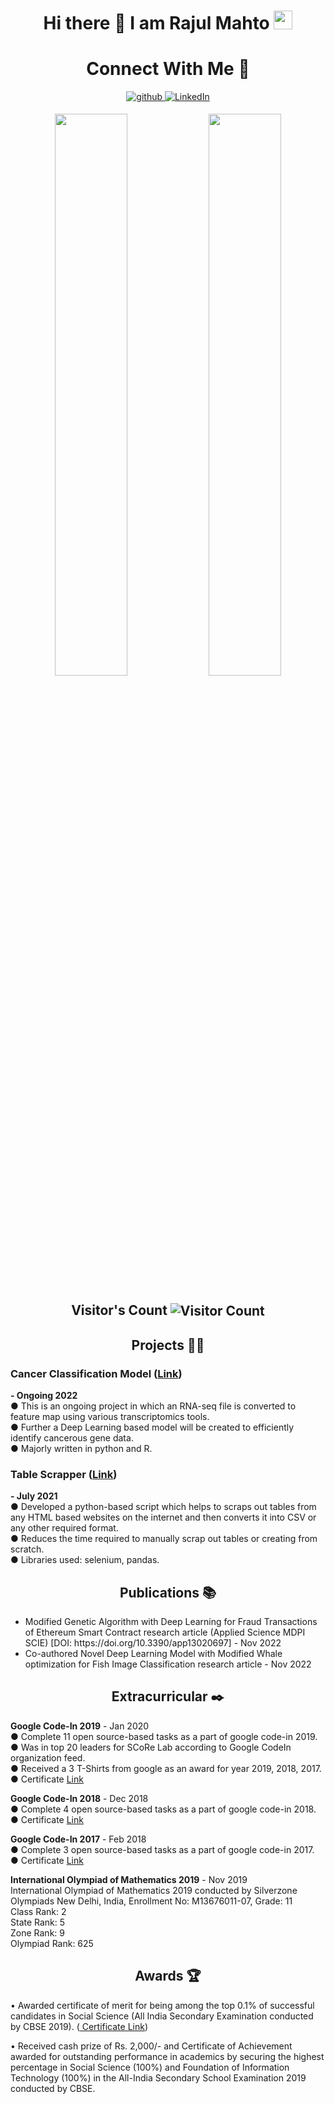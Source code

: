 ### <h1 align="center">Hi there 👋 I am  Rajul Mahto  <img src="https://emoji.slack-edge.com/T0172CCPGUW/party-blob/d7253707fa13e9ee.gif" width="30"/></h1>
<h1 align="center">Connect With Me 🤝</h1> 
<p align="center">
<a href="https://github.com/Rajulmahto21" target="_blank">
<img src=https://img.shields.io/badge/github-%2324292e.svg?&style=for-the-badge&logo=github&logoColor=white alt=github style="margin-bottom: 5px;" />
</a>
<a href="https://www.linkedin.com/in/rajul-mahto-313463200/" target="_blank">
<img alt="LinkedIn" src="https://img.shields.io/badge/linkedin%20-%230077B5.svg?&style=for-the-badge&logo=linkedin&logoColor=white"/>
</a>
</p>
<div align="center">
  <img width="48%" src="https://github-readme-stats.vercel.app/api?username=Rajulmahto21&theme=jolly&show_icons=true" />
  <img width="48%" src="https://github-readme-streak-stats.herokuapp.com/?user=Rajulmahto21&theme=jolly&show_icons=true" />
</div>
<h2 align="center">Visitor's Count <img align="center" src="https://profile-counter.glitch.me/Rajulmahto21/count.svg" alt="Visitor Count" /></h2>
<h2 align="center">Projects 🧑‍🎓</h2>
<p><strong><h3>Cancer Classification Model (<a href="https://drive.google.com/drive/folders/1vwHMWX5Fs1Lb1fEgJ_GO90H0H18kB5P_">Link</a>)</h3></strong><b> - Ongoing 2022</b><br>
● This is an ongoing project in which an RNA-seq file is converted to feature map using various transcriptomics tools.<br>
● Further a Deep Learning based model will be created to efficiently identify cancerous gene data.<br>
● Majorly written in python and R.</p>
<p><strong><h3>Table Scrapper (<a href="https://github.com/Rajulmahto21/Table-Scrapper-web-scrapping-">Link</a>)</h3></strong><b> - July 2021</b><br>
● Developed a python-based script which helps to scraps out tables from any HTML based websites on the internet and then converts it into CSV or any other required format.<br>
● Reduces the time required to manually scrap out tables or creating from scratch.<br>
● Libraries used: selenium, pandas.</p>
<p><strong><h2 align="center">Publications 📚</h2></strong></p>
<ul>
<li>Modified Genetic Algorithm with Deep Learning for Fraud Transactions of Ethereum
Smart Contract research article (Applied Science MDPI SCIE)
[DOI: https://doi.org/10.3390/app13020697] - Nov 2022</li>
<li>Co-authored Novel Deep Learning Model with Modified Whale optimization 
for Fish Image Classification research article - Nov 2022</li>
</ul>
<h2 align="center">Extracurricular ✒️</h2>
<p><strong>Google Code-In 2019</strong> - Jan 2020<br>
● Complete 11 open source-based tasks as a part of google code-in 2019.<br>
● Was in top 20 leaders for SCoRe Lab according to Google CodeIn organization feed.<br>
● Received a 3 T-Shirts from google as an award for year 2019, 2018, 2017.<br>
● Certificate <a href="https://drive.google.com/file/d/1TROuvmIvDLgqMffs6QMGIBRmAnVnXYu-/view">Link</a></p>
<p><strong>Google Code-In 2018</strong> - Dec 2018<br>
● Complete 4 open source-based tasks as a part of google code-in 2018.<br>
● Certificate <a href="https://drive.google.com/file/d/1g7ouO0Lm0CFaFFu7lIwB_RogAyqe919z/view">Link</a></p>
<p><strong>Google Code-In 2017</strong> - Feb 2018<br>
● Complete 3 open source-based tasks as a part of google code-in 2017.<br>
● Certificate <a href="https://drive.google.com/file/d/1loRVziBMHMh9meJ62U0ylpOVh29MeCQu/view">Link</a></p>
<p><strong>International Olympiad of Mathematics 2019</strong> - Nov 2019<br>
International Olympiad of Mathematics 2019 conducted by Silverzone<br>
Olympiads New Delhi, India, Enrollment No: M13676011-07, Grade: 11<br>
Class Rank: 2<br>
State Rank: 5<br>
Zone Rank: 9<br>
Olympiad Rank: 625<br>
<h2 align="center">Awards 🏆</h2>
<p>• Awarded certificate of merit for being among the top 0.1% of successful candidates in Social Science (All India Secondary Examination conducted by CBSE 2019). (<a href="https://drive.google.com/file/d/1FRJ5OBAD2YfxWrWoO3eWPcoU4FSpuFqY/view"> Certificate Link</a>)</p>
<p>• Received cash prize of Rs. 2,000/- and Certificate of Achievement awarded for outstanding performance in academics by securing the highest percentage in Social Science (100%) and Foundation of Information Technology (100%) in the All-India Secondary School Examination 2019 conducted by CBSE.</p>
<!--
**Rajulmahto21/Rajulmahto21** is a ✨ _special_ ✨ repository because its `README.md` (this file) appears on your GitHub profile.

Here are some ideas to get you started:

- 🔭 I’m currently working on ...
- 🌱 I’m currently learning ...
- 👯 I’m looking to collaborate on ...
- 🤔 I’m looking for help with ...
- 💬 Ask me about ...
- 📫 How to reach me: ...
- 😄 Pronouns: ...
- ⚡ Fun fact: ...
-->
